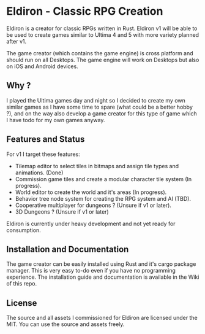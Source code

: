 # Eldiron - Classic RPG Creation

Eldiron is a creator for classic RPGs written in Rust. Eldiron v1 will be able to be used to create games similar to Ultima 4 and 5 with more variety planned after v1.

The game creator (which contains the game engine) is cross platform and should run on all Desktops. The game engine will work on Desktops but also on iOS and Android devices.

## Why ?

I played the Ultima games day and night so I decided to create my own similar games as I have some time to spare (what could be a better hobby ?), and on the way also develop a game creator for this type of game which I have todo for my own games anyway.

## Features and Status

For v1 I target these features:

* Tilemap editor to select tiles in bitmaps and assign tile types and animations. (Done)
* Commission game tiles and create a modular character tile system (In progress).
* World editor to create the world and it's areas (In progress).
* Behavior tree node system for creating the RPG system and AI (TBD).
* Cooperative multiplayer for dungeons ? (Unsure if v1 or later).
* 3D Dungeons ? (Unsure if v1 or later)

Eldiron is currently under heavy development and not yet ready for consumption.

## Installation and Documentation

The game creator can be easily installed using Rust and it's cargo package manager. This is very easy to-do even if you have no programming experience. The installation guide and documentation is available in the Wiki of this repo.

## License

The source and all assets I commissioned for Eldiron are licensed under the MIT. You can use the source and assets freely.
